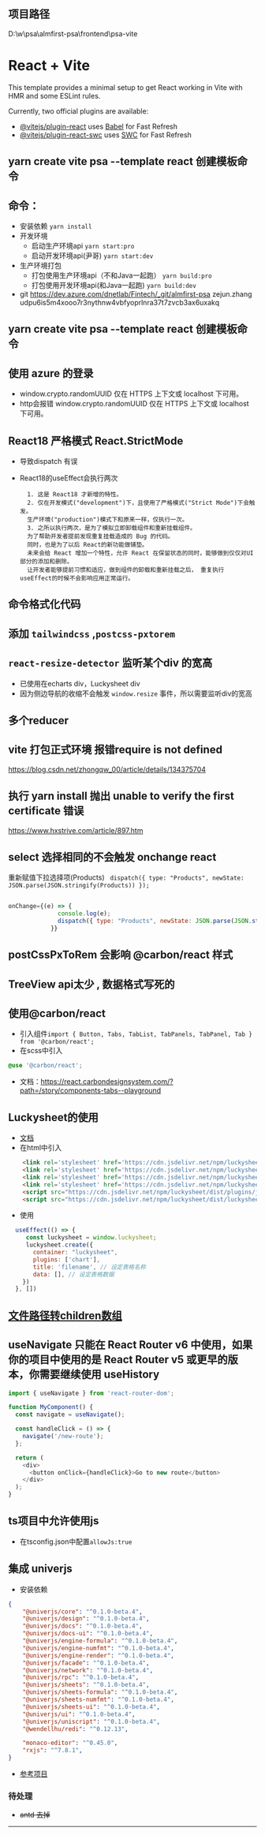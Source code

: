 <!--
 * @Author: sheng.zeng 1218128305@qq.com
 * @Date: 2024-01-22 17:59:43
 * @LastEditors: sheng.zeng 1218128305@qq.com
 * @LastEditTime: 2024-07-18 18:52:48
 * @FilePath: \almfirst-psa\frontend\psa-vite\README.md
 * @Description: 这是默认设置,请设置`customMade`, 打开koroFileHeader查看配置 进行设置: https://github.com/OBKoro1/koro1FileHeader/wiki/%E9%85%8D%E7%BD%AE
-->
## 项目路径
D:\w\psa\almfirst-psa\frontend\psa-vite

# React + Vite

This template provides a minimal setup to get React working in Vite with HMR and some ESLint rules.

Currently, two official plugins are available:

- [@vitejs/plugin-react](https://github.com/vitejs/vite-plugin-react/blob/main/packages/plugin-react/README.md) uses [Babel](https://babeljs.io/) for Fast Refresh
- [@vitejs/plugin-react-swc](https://github.com/vitejs/vite-plugin-react-swc) uses [SWC](https://swc.rs/) for Fast Refresh

## yarn create vite psa --template react 创建模板命令

## 命令：
- 安装依赖 `yarn install`
- 开发环境
  - 启动生产环境api `yarn start:pro`
  - 启动开发环境api(尹哥) `yarn start:dev`
- 生产环境打包
  - 打包使用生产环境api（不和Java一起跑） `yarn build:pro`
  - 打包使用开发环境api(和Java一起跑) `yarn build:dev`
- git 
https://dev.azure.com/dnetlab/Fintech/_git/almfirst-psa
zejun.zhang
udpu6is5m4xooo7r3nythnw4vbfyoprlnra37t7zvcb3ax6uxakq
## yarn create vite psa --template react 创建模板命令

## 使用 azure 的登录 
- window.crypto.randomUUID 仅在 HTTPS 上下文或 localhost 下可用。
- http会报错 window.crypto.randomUUID 仅在 HTTPS 上下文或 localhost 下可用。

## React18 严格模式 React.StrictMode
- 导致dispatch 有误 
- React18的useEffect会执行两次

        1. 这是 React18 才新增的特性。
        2. 仅在开发模式("development")下，且使用了严格模式("Strict Mode")下会触发。
        生产环境("production")模式下和原来一样，仅执行一次。
        3. 之所以执行两次，是为了模拟立即卸载组件和重新挂载组件。
        为了帮助开发者提前发现重复挂载造成的 Bug 的代码。 
        同时，也是为了以后 React的新功能做铺垫。 
        未来会给 React 增加一个特性，允许 React 在保留状态的同时，能够做到仅仅对UI部分的添加和删除。
        让开发者能够提前习惯和适应，做到组件的卸载和重新挂载之后， 重复执行 useEffect的时候不会影响应用正常运行。
## 命令格式化代码

## 添加 `tailwindcss` ,`postcss-pxtorem`

## `react-resize-detector` 监听某个div 的宽高
- 已使用在echarts div，Luckysheet div
- 因为侧边导航的收缩不会触发 `window.resize` 事件，所以需要监听div的宽高

## 多个reducer
## vite 打包正式环境 报错require is not defined
https://blog.csdn.net/zhongqw_00/article/details/134375704

## 执行 yarn install 抛出 unable to verify the first certificate 错误
https://www.hxstrive.com/article/897.htm


## select 选择相同的不会触发 onchange react
重新赋值下拉选择项(Products) ` dispatch({ type: "Products", newState: JSON.parse(JSON.stringify(Products)) });`
``` javascript

onChange={(e) => {
              console.log(e);
              dispatch({ type: "Products", newState: JSON.parse(JSON.stringify(Products)) });
            }}
```

## postCssPxToRem 会影响 @carbon/react 样式

## TreeView api太少 , 数据格式写死的


## 使用@carbon/react
- 引入组件`import { Button, Tabs, TabList, TabPanels, TabPanel, Tab } from '@carbon/react';`
- 在scss中引入
``` scss
@use '@carbon/react';
```
- 文档：https://react.carbondesignsystem.com/?path=/story/components-tabs--playground


## Luckysheet的使用

- [文档][Luckysheet文档]
- 在html中引入
``` html
    <link rel='stylesheet' href='https://cdn.jsdelivr.net/npm/luckysheet/dist/plugins/css/pluginsCss.css' />
    <link rel='stylesheet' href='https://cdn.jsdelivr.net/npm/luckysheet/dist/plugins/plugins.css' />
    <link rel='stylesheet' href='https://cdn.jsdelivr.net/npm/luckysheet/dist/css/luckysheet.css' />
    <link rel='stylesheet' href='https://cdn.jsdelivr.net/npm/luckysheet/dist/assets/iconfont/iconfont.css' />
    <script src="https://cdn.jsdelivr.net/npm/luckysheet/dist/plugins/js/plugin.js"></script>
    <script src="https://cdn.jsdelivr.net/npm/luckysheet/dist/luckysheet.umd.js"></script>
```
- 使用
``` javascript
  useEffect(() => {
     const luckysheet = window.luckysheet;
     luckysheet.create({
       container: "luckysheet",
       plugins: ['chart'],
       title: 'filename', // 设定表格名称
       data: [], // 设定表格数据
    })
  }, [])
```


## [文件路径转children数组][文件路径转children数组]



## useNavigate 只能在 React Router v6 中使用，如果你的项目中使用的是 React Router v5 或更早的版本，你需要继续使用 useHistory

``` javascript
import { useNavigate } from 'react-router-dom';

function MyComponent() {
  const navigate = useNavigate();

  const handleClick = () => {
    navigate('/new-route');
  };

  return (
    <div>
      <button onClick={handleClick}>Go to new route</button>
    </div>
  );
}

```

## ts项目中允许使用js
- 在tsconfig.json中配置`allowJs:true`


## 集成 univerjs
- 安装依赖
``` json
{
    "@univerjs/core": "^0.1.0-beta.4",
    "@univerjs/design": "^0.1.0-beta.4",
    "@univerjs/docs": "^0.1.0-beta.4",
    "@univerjs/docs-ui": "^0.1.0-beta.4",
    "@univerjs/engine-formula": "^0.1.0-beta.4",
    "@univerjs/engine-numfmt": "^0.1.0-beta.4",
    "@univerjs/engine-render": "^0.1.0-beta.4",
    "@univerjs/facade": "^0.1.0-beta.4",
    "@univerjs/network": "^0.1.0-beta.4",
    "@univerjs/rpc": "^0.1.0-beta.4",
    "@univerjs/sheets": "^0.1.0-beta.4",
    "@univerjs/sheets-formula": "^0.1.0-beta.4",
    "@univerjs/sheets-numfmt": "^0.1.0-beta.4",
    "@univerjs/sheets-ui": "^0.1.0-beta.4",
    "@univerjs/ui": "^0.1.0-beta.4",
    "@univerjs/uniscript": "^0.1.0-beta.4",
    "@wendellhu/redi": "^0.12.13",

    "monaco-editor": "^0.45.0",
    "rxjs": "^7.8.1",
}
```
- [参考项目][univerjs项目示例]




### 待处理
- ~~antd 去掉~~

----------------------
[文件路径转children数组]: https://www.cnblogs.com/liaozhenting/p/8343827.html
[Luckysheet文档]: https://mengshukeji.gitee.io/LuckysheetDocs/zh/guide/config.html#%E9%85%8D%E7%BD%AE%E9%A1%B9
[univerjs项目示例]: https://univer.ai/playground/?title=Uniscript

